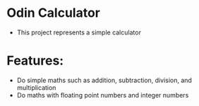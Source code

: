# Odin Calculator
- This project represents a simple calculator 
# Features:
- Do simple maths such as addition, subtraction, division, and multiplication
- Do maths with floating point numbers and integer numbers